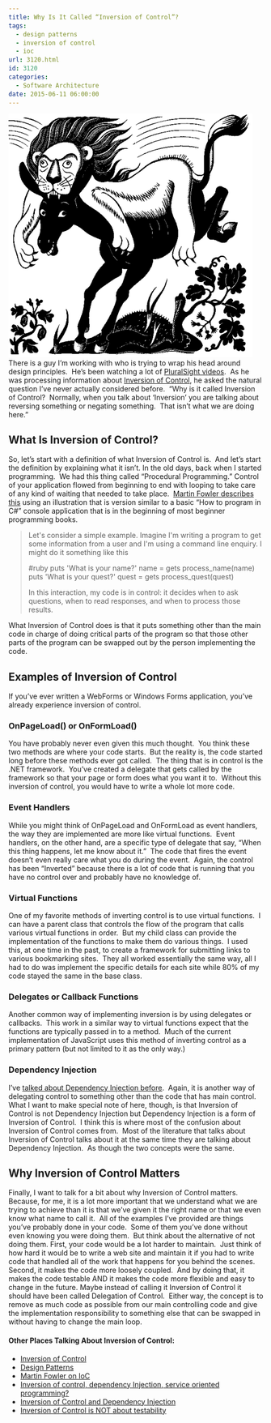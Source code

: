 ```yaml
---
title: Why Is It Called “Inversion of Control”?
tags:
  - design patterns
  - inversion of control
  - ioc
url: 3120.html
id: 3120
categories:
  - Software Architecture
date: 2015-06-11 06:00:00
---
```


![CHIL0007](/uploads/2015/05/CHIL0007.png "CHIL0007")There is a guy I’m working with who is trying to wrap his head around design principles.  He’s been watching a lot of [PluralSight videos](/pluralsight).  As he was processing information about [Inversion of Control](/pluralsightIoC), he asked the natural question I’ve never actually considered before.  “Why is it called Inversion of Control?  Normally, when you talk about ‘Inversion’ you are talking about reversing something or negating something.  That isn’t what we are doing here.” 

What Is Inversion of Control?
-----------------------------

So, let’s start with a definition of what Inversion of Control is.  And let’s start the definition by explaining what it isn’t. In the old days, back when I started programming.  We had this thing called “Procedural Programming.” Control of your application flowed from beginning to end with looping to take care of any kind of waiting that needed to take place.  [Martin Fowler describes this](//martinfowler.com/bliki/InversionOfControl.html) using an illustration that is version similar to a basic “How to program in C#” console application that is in the beginning of most beginner programming books.

> Let's consider a simple example. Imagine I'm writing a program to get some information from a user and I'm using a command line enquiry. I might do it something like this
> 
>   #ruby
>   puts 'What is your name?'
>   name = gets
>   process_name(name)
>   puts 'What is your quest?'
>   quest = gets
>   process_quest(quest)
> 
> In this interaction, my code is in control: it decides when to ask questions, when to read responses, and when to process those results.

What Inversion of Control does is that it puts something other than the main code in charge of doing critical parts of the program so that those other parts of the program can be swapped out by the person implementing the code.

Examples of Inversion of Control
--------------------------------

If you’ve ever written a WebForms or Windows Forms application, you’ve already experience inversion of control.

### OnPageLoad() or OnFormLoad()

You have probably never even given this much thought.  You think these two methods are where your code starts.  But the reality is, the code started long before these methods ever got called.  The thing that is in control is the .NET framework.  You’ve created a delegate that gets called by the framework so that your page or form does what you want it to.  Without this inversion of control, you would have to write a whole lot more code.

### Event Handlers

While you might think of OnPageLoad and OnFormLoad as event handlers, the way they are implemented are more like virtual functions.  Event handlers, on the other hand, are a specific type of delegate that say, “When this thing happens, let me know about it.”  The code that fires the event doesn’t even really care what you do during the event.  Again, the control has been “Inverted” because there is a lot of code that is running that you have no control over and probably have no knowledge of.

### Virtual Functions

One of my favorite methods of inverting control is to use virtual functions.  I can have a parent class that controls the flow of the program that calls various virtual functions in order.  But my child class can provide the implementation of the functions to make them do various things.  I used this, at one time in the past, to create a framework for submitting links to various bookmarking sites.  They all worked essentially the same way, all I had to do was implement the specific details for each site while 80% of my code stayed the same in the base class.

### Delegates or Callback Functions

Another common way of implementing inversion is by using delegates or callbacks.  This work in a similar way to virtual functions expect that the functions are typically passed in to a method.  Much of the current implementation of JavaScript uses this method of inverting control as a primary pattern (but not limited to it as the only way.)

### Dependency Injection

I’ve [talked about Dependency Injection before](/dependency-injection-not-di/).  Again, it is another way of delegating control to something other than the code that has main control.  What I want to make special note of here, though, is that Inversion of Control is not Dependency Injection but Dependency Injection is a form of Inversion of Control.  I think this is where most of the confusion about Inversion of Control comes from.  Most of the literature that talks about Inversion of Control talks about it at the same time they are talking about Dependency Injection.  As though the two concepts were the same.

Why Inversion of Control Matters
--------------------------------

Finally, I want to talk for a bit about why Inversion of Control matters.  Because, for me, it is a lot more important that we understand what we are trying to achieve than it is that we’ve given it the right name or that we even know what name to call it.  All of the examples I’ve provided are things you’ve probably done in your code.  Some of them you’ve done without even knowing you were doing them.  But think about the alternative of not doing them. First, your code would be a lot harder to maintain.  Just think of how hard it would be to write a web site and maintain it if you had to write code that handled all of the work that happens for you behind the scenes. Second, it makes the code more loosely coupled.  And by doing that, it makes the code testable AND it makes the code more flexible and easy to change in the future. Maybe instead of calling it Inversion of Control it should have been called Delegation of Control.  Either way, the concept is to remove as much code as possible from our main controlling code and give the implementation responsibility to something else that can be swapped in without having to change the main loop.

#### Other Places Talking About Inversion of Control:

*   [Inversion of Control](/pluralsightIoC)
*   [Design Patterns](/pluralsightDesignPatterns)
*   [Martin Fowler on IoC](//martinfowler.com/bliki/InversionOfControl.html)
*   [Inversion of control, dependency Injection, service oriented programming?](//jonlennartaasenden.wordpress.com/2015/01/13/inversion-of-control-dependency-injection-service-oriented-programming/)
*   [Inversion of Control and Dependency Injection](//csharphardcoreprogramming.wordpress.com/2014/03/26/inversion-of-control-and-dependency-injection-advanced-part-1-programming-patterns/)
*   [Inversion of Control is NOT about testability](//jeffreypalermo.com/blog/inversion-of-control-is-not-about-testability/)
